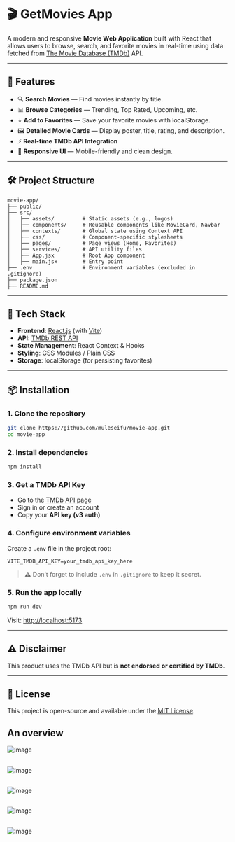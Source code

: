 
# 🎬 GetMovies App

A modern and responsive **Movie Web Application** built with React that allows users to browse, search, and favorite movies in real-time using data fetched from [The Movie Database (TMDb)](https://www.themoviedb.org/) API.

---

## 🚀 Features

- 🔍 **Search Movies** — Find movies instantly by title.
- 📊 **Browse Categories** — Trending, Top Rated, Upcoming, etc.
- ⭐ **Add to Favorites** — Save your favorite movies with localStorage.
- 🖼️ **Detailed Movie Cards** — Display poster, title, rating, and description.
- ⚡ **Real-time TMDb API Integration**
- 🎨 **Responsive UI** — Mobile-friendly and clean design.

---

## 🛠️ Project Structure

```
movie-app/
├── public/
├── src/
│   ├── assets/         # Static assets (e.g., logos)
│   ├── components/     # Reusable components like MovieCard, Navbar
│   ├── contexts/       # Global state using Context API
│   ├── css/            # Component-specific stylesheets
│   ├── pages/          # Page views (Home, Favorites)
│   ├── services/       # API utility files
│   ├── App.jsx         # Root App component
│   ├── main.jsx        # Entry point
├── .env                # Environment variables (excluded in .gitignore)
├── package.json
├── README.md
```

---

## 🔧 Tech Stack

- **Frontend**: [React.js](https://react.dev/) (with [Vite](https://vitejs.dev/))
- **API**: [TMDb REST API](https://developer.themoviedb.org/docs)
- **State Management**: React Context & Hooks
- **Styling**: CSS Modules / Plain CSS
- **Storage**: localStorage (for persisting favorites)

---

## 📦 Installation

### 1. Clone the repository

```bash
git clone https://github.com/muleseifu/movie-app.git
cd movie-app
```

### 2. Install dependencies

```bash
npm install
```

### 3. Get a TMDb API Key

- Go to the [TMDb API page](https://www.themoviedb.org/settings/api)
- Sign in or create an account
- Copy your **API key (v3 auth)**

### 4. Configure environment variables

Create a `.env` file in the project root:

```env
VITE_TMDB_API_KEY=your_tmdb_api_key_here
```

> ⚠️ Don’t forget to include `.env` in `.gitignore` to keep it secret.

### 5. Run the app locally

```bash
npm run dev
```

Visit: [http://localhost:5173](http://localhost:5173)

---

## ⚠️ Disclaimer

This product uses the TMDb API but is **not endorsed or certified by TMDb**.

---

## 📄 License

This project is open-source and available under the [MIT License](https://choosealicense.com/licenses/mit/).





## An overview

![image](images/1.jpeg)
##

![image](images/2.jpeg)
##

![image](images/3.jpeg)
##


![image](images/4.jpeg)
##


![image](images/5.jpeg)

